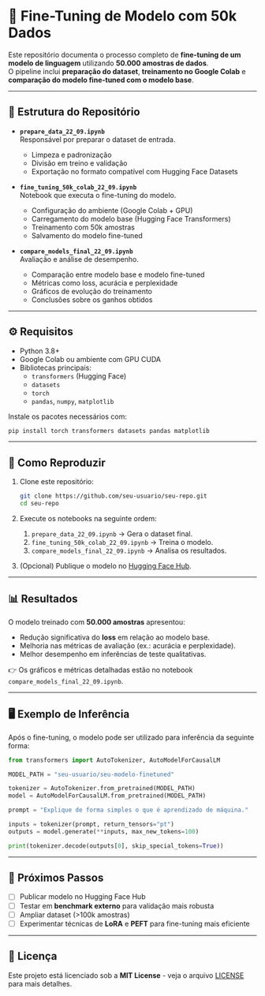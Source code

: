 # 🚀 Fine-Tuning de Modelo com 50k Dados

Este repositório documenta o processo completo de **fine-tuning de um modelo de linguagem** utilizando **50.000 amostras de dados**.  
O pipeline inclui **preparação do dataset**, **treinamento no Google Colab** e **comparação do modelo fine-tuned com o modelo base**.  

---

## 📂 Estrutura do Repositório

- **`prepare_data_22_09.ipynb`**  
  Responsável por preparar o dataset de entrada.  
  - Limpeza e padronização  
  - Divisão em treino e validação  
  - Exportação no formato compatível com Hugging Face Datasets  

- **`fine_tuning_50k_colab_22_09.ipynb`**  
  Notebook que executa o fine-tuning do modelo.  
  - Configuração do ambiente (Google Colab + GPU)  
  - Carregamento do modelo base (Hugging Face Transformers)  
  - Treinamento com 50k amostras  
  - Salvamento do modelo fine-tuned  

- **`compare_models_final_22_09.ipynb`**  
  Avaliação e análise de desempenho.  
  - Comparação entre modelo base e modelo fine-tuned  
  - Métricas como loss, acurácia e perplexidade  
  - Gráficos de evolução do treinamento  
  - Conclusões sobre os ganhos obtidos  

---

## ⚙️ Requisitos

- Python 3.8+  
- Google Colab ou ambiente com GPU CUDA  
- Bibliotecas principais:  
  - `transformers` (Hugging Face)  
  - `datasets`  
  - `torch`  
  - `pandas`, `numpy`, `matplotlib`  

Instale os pacotes necessários com:  

```bash
pip install torch transformers datasets pandas matplotlib
```

---

## 🚀 Como Reproduzir

1. Clone este repositório:
   ```bash
   git clone https://github.com/seu-usuario/seu-repo.git
   cd seu-repo
   ```

2. Execute os notebooks na seguinte ordem:
   1. `prepare_data_22_09.ipynb` → Gera o dataset final.  
   2. `fine_tuning_50k_colab_22_09.ipynb` → Treina o modelo.  
   3. `compare_models_final_22_09.ipynb` → Analisa os resultados.  

3. (Opcional) Publique o modelo no [Hugging Face Hub](https://huggingface.co/).  

---

## 📊 Resultados

O modelo treinado com **50.000 amostras** apresentou:  
- Redução significativa do **loss** em relação ao modelo base.  
- Melhoria nas métricas de avaliação (ex.: acurácia e perplexidade).  
- Melhor desempenho em inferências de teste qualitativas.  

👉 Os gráficos e métricas detalhadas estão no notebook `compare_models_final_22_09.ipynb`.

---

## 🖥️ Exemplo de Inferência

Após o fine-tuning, o modelo pode ser utilizado para inferência da seguinte forma:

```python
from transformers import AutoTokenizer, AutoModelForCausalLM

MODEL_PATH = "seu-usuario/seu-modelo-finetuned"

tokenizer = AutoTokenizer.from_pretrained(MODEL_PATH)
model = AutoModelForCausalLM.from_pretrained(MODEL_PATH)

prompt = "Explique de forma simples o que é aprendizado de máquina."

inputs = tokenizer(prompt, return_tensors="pt")
outputs = model.generate(**inputs, max_new_tokens=100)

print(tokenizer.decode(outputs[0], skip_special_tokens=True))
```

---

## 📌 Próximos Passos

- [ ] Publicar modelo no Hugging Face Hub  
- [ ] Testar em **benchmark externo** para validação mais robusta  
- [ ] Ampliar dataset (>100k amostras)  
- [ ] Experimentar técnicas de **LoRA** e **PEFT** para fine-tuning mais eficiente  

---

## 📜 Licença

Este projeto está licenciado sob a **MIT License** - veja o arquivo [LICENSE](LICENSE) para mais detalhes.